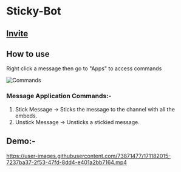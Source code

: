 # Sticky-Bot

## [Invite](https://discord.com/api/oauth2/authorize?client_id=938366557082509332&permissions=2147571712&scope=bot%20applications.commands)

## How to use
Right click a message then go to "Apps" to access commands

![Commands](https://user-images.githubusercontent.com/73871477/171168857-093375c3-74bf-4eb8-ac39-142ddb5e490e.png)

### Message Application Commands:-
1. Stick Message -> Sticks the message to the channel with all the embeds.
2. Unstick Message -> Unsticks a stickied message.

## Demo:-

https://user-images.githubusercontent.com/73871477/171182015-7237ba37-2f53-47fd-8dd4-e401a2bb7164.mp4

